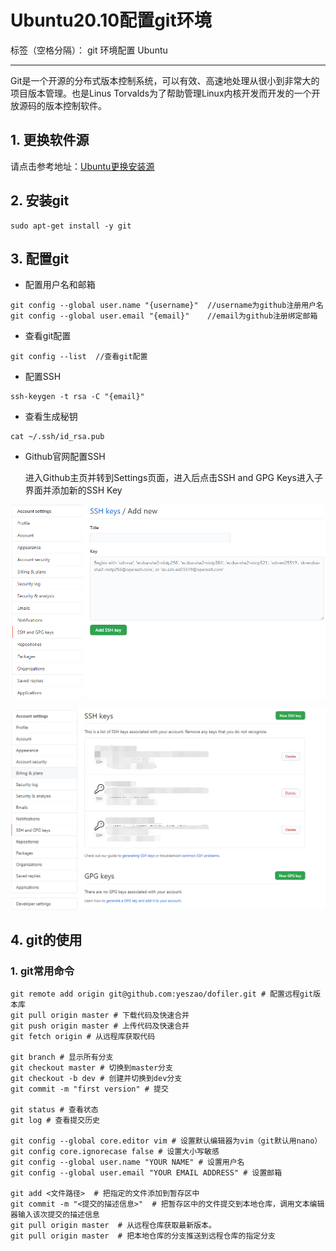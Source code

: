 # Ubuntu20.10配置git环境

标签（空格分隔）： git 环境配置 Ubuntu

---
Git是一个开源的分布式版本控制系统，可以有效、高速地处理从很小到非常大的项目版本管理。也是Linus Torvalds为了帮助管理Linux内核开发而开发的一个开放源码的版本控制软件。

## 1. 更换软件源

请点击参考地址：[Ubuntu更换安装源](https://blog.csdn.net/daerzei/article/details/84873964)
## 2. 安装git
```shell
sudo apt-get install -y git
```
## 3. 配置git
- 配置用户名和邮箱
```shell
git config --global user.name "{username}"  //username为github注册用户名
git config --global user.email "{email}"    //email为github注册绑定邮箱
```
- 查看git配置
```shell
git config --list  //查看git配置
```
- 配置SSH
```shell
ssh-keygen -t rsa -C "{email}"
```
- 查看生成秘钥
```shell
cat ~/.ssh/id_rsa.pub
```
- Github官网配置SSH

    进入Github主页并转到Settings页面，进入后点击SSH and GPG Keys进入子界面并添加新的SSH Key

![file-list](https://raw.githubusercontent.com/qingfusheng/material/master/image/3.png)

![file-list](https://raw.githubusercontent.com/qingfusheng/material/master/image/2.png)
## 4. git的使用
### 1. git常用命令
```git
git remote add origin git@github.com:yeszao/dofiler.git # 配置远程git版本库
git pull origin master # 下载代码及快速合并
git push origin master # 上传代码及快速合并
git fetch origin # 从远程库获取代码

git branch # 显示所有分支
git checkout master # 切换到master分支
git checkout -b dev # 创建并切换到dev分支
git commit -m "first version" # 提交

git status # 查看状态
git log # 查看提交历史

git config --global core.editor vim # 设置默认编辑器为vim（git默认用nano）
git config core.ignorecase false # 设置大小写敏感
git config --global user.name "YOUR NAME" # 设置用户名
git config --global user.email "YOUR EMAIL ADDRESS" # 设置邮箱

git add <文件路径>  # 把指定的文件添加到暂存区中
git commit -m "<提交的描述信息>"  # 把暂存区中的文件提交到本地仓库，调用文本编辑器输入该次提交的描述信息
git pull origin master  # 从远程仓库获取最新版本。
git pull origin master  # 把本地仓库的分支推送到远程仓库的指定分支

```
